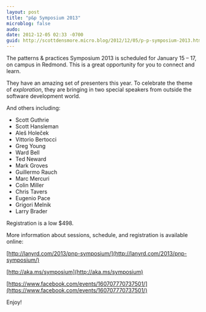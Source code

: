 ```yaml
---
layout: post
title: "p&p Symposium 2013"
microblog: false
audo:
date: 2012-12-05 02:33 -0700
guid: http://scottdensmore.micro.blog/2012/12/05/p-p-symposium-2013.html
---
```


The patterns & practices Symposium 2013 is scheduled for January 15 – 17, on campus in Redmond. This is a great opportunity for you to connect and learn.

They have an amazing set of presenters this year. To celebrate the theme of _exploration_, they are bringing in two special speakers from outside the software development world.

And others including:

* Scott Guthrie
* Scott Hansleman
* Aleš Holeček
* Vittorio Bertocci
* Greg Young
* Ward Bell
* Ted Neward
* Mark Groves
* Guillermo Rauch
* Marc Mercuri
* Colin Miller
* Chris Tavers
* Eugenio Pace
* Grigori Melnik
* Larry Brader

Registration is a low $498.

More information about sessions, schedule, and registration is available online:

[http://lanyrd.com/2013/pnp-symposium/](http://lanyrd.com/2013/pnp-symposium/)

[http://aka.ms/symposium](http://aka.ms/symposium)

[https://www.facebook.com/events/160707770737501/](https://www.facebook.com/events/160707770737501/)

Enjoy!